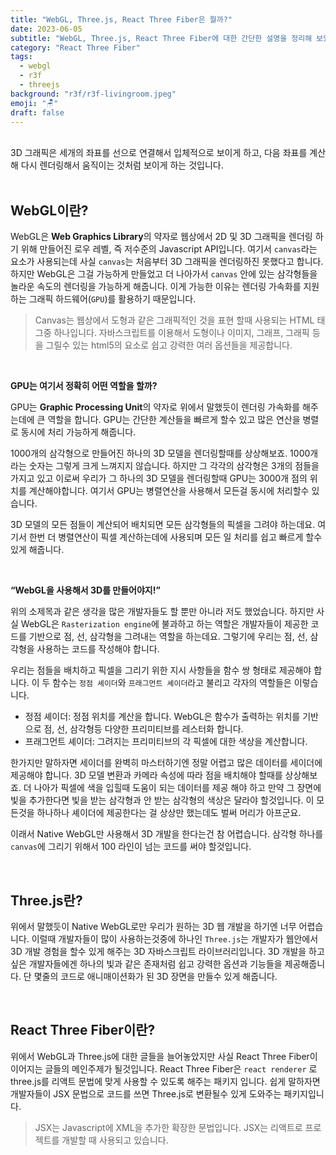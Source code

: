 ```yaml
---
title: "WebGL, Three.js, React Three Fiber은 뭘까?"
date: 2023-06-05
subtitle: "WebGL, Three.js, React Three Fiber에 대한 간단한 설명을 정리해 보았습니다."
category: "React Three Fiber"
tags:
  - webgl
  - r3f
  - threejs
background: "r3f/r3f-livingroom.jpeg"
emoji: "🪑"
draft: false
---
```


</br>
3D 그래픽은 세개의 좌표를 선으로 연결해서 입체적으로 보이게 하고, 다음 좌표를 계산해 다시 렌더링해서 움직이는 것처럼 보이게 하는 것입니다.

</br>
</br>

## WebGL이란?

WebGL은 <b>Web Graphics Library</b>의 약자로 웹상에서 2D 및 3D 그래픽을 렌더링 하기 위해 만들어진 로우 레벨, 즉 저수준의 Javascript API입니다. 여기서 `canvas`라는 요소가 사용되는데 사실 `canvas`는 처음부터 3D 그래픽을 렌더링하진 못했다고 합니다. 하지만 WebGL은 그걸 가능하게 만들었고 더 나아가서 `canvas` 안에 있는 삼각형들을 놀라운 속도의 렌더링을 가능하게 해줍니다. 이게 가능한 이유는 렌더링 가속화를 지원하는 그래픽 하드웨어(`GPU`)를 활용하기 때문입니다.

> Canvas는 웹상에서 도형과 같은 그래픽적인 것을 표현 할때 사용되는 HTML 태그중 하나입니다. 자바스크립트를 이용해서 도형이나 이미지, 그래프, 그래픽 등을 그릴수 있는 html5의 요소로 쉽고 강력한 여러 옵션들을 제공합니다.

</br>

**GPU는 여기서 정확히 어떤 역할을 할까?**

GPU는 <b>Graphic Processing Unit</b>의 약자로 위에서 말했듯이 렌더링 가속화를 해주는데에 큰 역할을 합니다. GPU는 간단한 계산들을 빠르게 할수 있고 많은 연산을 병렬로 동시에 처리 가능하게 해줍니다.

1000개의 삼각형으로 만들어진 하나의 3D 모델을 렌더링할때를 상상해보죠. 1000개라는 숫자는 그렇게 크게 느껴지지 않습니다. 하지만 그 각각의 삼각형은 3개의 점들을 가지고 있고 이로써 우리가 그 하나의 3D 모델을 렌더링할때 GPU는 3000개 점의 위치를 계산해야합니다. 여기서 GPU는 병렬연산을 사용해서 모든걸 동시에 처리할수 있습니다.

3D 모델의 모든 점들이 계산되어 배치되면 모든 삼각형들의 픽셀을 그려야 하는데요. 여기서 한번 더 병렬연산이 픽셀 계산하는데에 사용되며 모든 일 처리를 쉽고 빠르게 할수 있게 해줍니다.

</br>

**“WebGL을 사용해서 3D를 만들어야지!”**

위의 소제목과 같은 생각을 많은 개발자들도 할 뿐만 아니라 저도 했었습니다. 하지만 사실 WebGL은 `Rasterization engine`에 불과하고 하는 역할은 개발자들이 제공한 코드를 기반으로 점, 선, 삼각형을 그려내는 역할을 하는데요. 그렇기에 우리는 점, 선, 삼각형을 사용하는 코드를 작성해야 합니다.

우리는 점들을 배치하고 픽셀을 그리기 위한 지시 사항들을 함수 쌍 형태로 제공해야 합니다. 이 두 함수는 `정점 셰이더`와 `프래그먼트 셰이더`라고 불리고 각자의 역할들은 이렇습니다.

- 정점 셰이더: 정점 위치를 계산을 합니다. WebGL은 함수가 출력하는 위치를 기반으로 점, 선, 삼각형등 다양한 프리미티브를 레스터화 합니다.
- 프래그먼트 셰이더: 그려지는 프리미티브의 각 픽셀에 대한 색상을 계산합니다.

한가지만 말하자면 세이더를 완벽히 마스터하기엔 정말 어렵고 많은 데이터를 세이더에 제공해야 합니다. 3D 모델 변환과 카메라 속성에 따라 점을 배치해야 할때를 상상해보죠. 더 나아가 픽셀에 색을 입힐때 도움이 되는 데이터를 제공 해야 하고 만약 그 장면에 빛을 추가한다면 빛을 받는 삼각형과 안 받는 삼각형의 색상은 달라야 할것입니다. 이 모든것을 하나하나 셰이더에 제공한다는 걸 상상만 했는데도 벌써 머리가 아프군요.

이래서 Native WebGL만 사용해서 3D 개발을 한다는건 참 어렵습니다. 삼각형 하나를 `canvas`에 그리기 위해서 100 라인이 넘는 코드를 써야 할것입니다.

</br>

## Three.js란?

위에서 말했듯이 Native WebGL로만 우리가 원하는 3D 웹 개발을 하기엔 너무 어렵습니다. 이럴때 개발자들이 많이 사용하는것중에 하나인 `Three.js`는 개발자가 웹안에서 3D 개발 경험을 할수 있게 해주는 3D 자바스크립트 라이브러리입니다. 3D 개발을 하고 싶은 개발자들에겐 하나의 빛과 같은 존재처럼 쉽고 강력한 옵션과 기능들을 제공해줍니다. 단 몇줄의 코드로 애니매이션화가 된 3D 장면을 만들수 있게 해줍니다.

</br>

## React Three Fiber이란?

위에서 WebGL과 Three.js에 대한 글들을 늘어놓았지만 사실 React Three Fiber이 이어지는 글들의 메인주제가 될것입니다. React Three Fiber은 `react renderer` 로 three.js를 리액트 문법에 맞게 사용할 수 있도록 해주는 패키지 입니다. 쉽게 말하자면 개발자들이 JSX 문법으로 코드를 쓰면 Three.js로 변환될수 있게 도와주는 패키지입니다.

> JSX는 Javascript에 XML을 추가한 확장한 문법입니다. JSX는 리액트로 프로젝트를 개발할 때 사용되고 있습니다.
